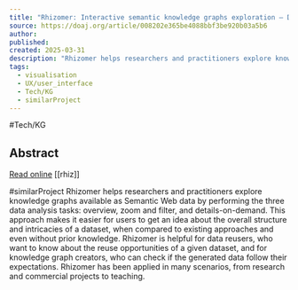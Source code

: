 ```yaml
---
title: "Rhizomer: Interactive semantic knowledge graphs exploration – DOAJ"
source: https://doaj.org/article/008202e365be4088bbf3be920b03a5b6
author: 
published: 
created: 2025-03-31
description: "Rhizomer helps researchers and practitioners explore knowledge graphs available as Semantic Web data by performing the three data analysis tasks: overview,..."
tags:
  - visualisation
  - UX/user_interface
  - Tech/KG
  - similarProject
---
```

#Tech/KG 
## Abstract

[Read online](http://www.sciencedirect.com/science/article/pii/S2352711022001534)
[[rhiz]]

#similarProject  Rhizomer helps researchers and practitioners explore knowledge graphs available as Semantic Web data by performing the three data analysis tasks: overview, zoom and filter, and details-on-demand. This approach makes it easier for users to get an idea about the overall structure and intricacies of a dataset, when compared to existing approaches and even without prior knowledge. Rhizomer is helpful for data reusers, who want to know about the reuse opportunities of a given dataset, and for knowledge graph creators, who can check if the generated data follow their expectations. Rhizomer has been applied in many scenarios, from research and commercial projects to teaching.